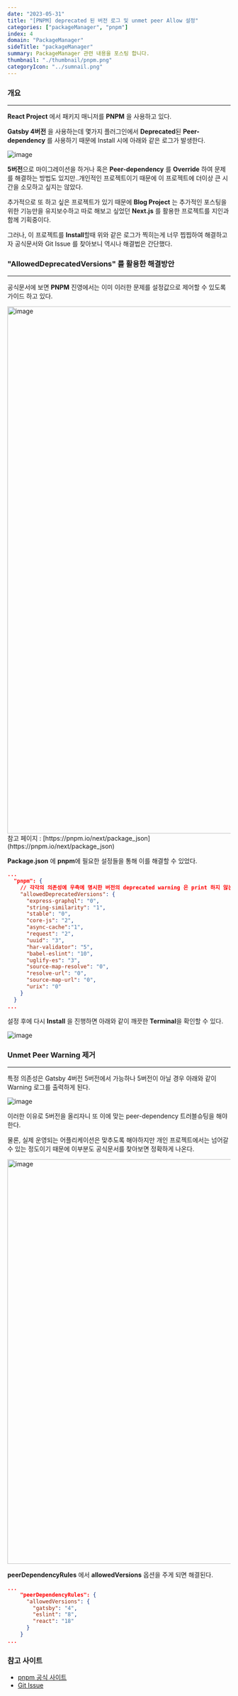 ```yaml
---
date: "2023-05-31"
title: "[PNPM] deprecated 된 버전 로그 및 unmet peer Allow 설정"
categories: ["packageManager", "pnpm"]
index: 4
domain: "PackageManager"
sideTitle: "packageManager"
summary: PackageManager 관련 내용을 포스팅 합니다.
thumbnail: "./thumbnail/pnpm.png"
categoryIcon: "../sumnail.png"
---
```


### 개요
---

**React Project** 에서 패키지 매니저를 **PNPM** 을 사용하고 있다.

**Gatsby 4버전** 을 사용하는데 몇가지 플러그인에서 **Deprecated**된 **Peer-dependency** 를 사용하기 때문에 Install 시에 아래와 같은 로그가 발생한다.

![image](https://github.com/jjou33/hippo-blog/assets/56063287/c1be0c70-b966-4119-b99b-b562dc7cc907)

**5버전**으로 마이그레이션을 하거나 혹은 **Peer-dependency** 를 **Override** 하여 문제를 해결하는 방법도 있지만..개인적인 프로젝트이기 때문에 이 프로젝트에 더이상 큰 시간을 소모하고 싶지는 않았다.

추가적으로 또 하고 싶은 프로젝트가 있기 때문에 **Blog Project** 는 추가적인 포스팅을 위한 기능만을 유지보수하고 따로 해보고 싶었던 **Next.js** 를 활용한 프로젝트를 지인과 함께 기획중이다.

그러나, 이 프로젝트를 **Install**할때 위와 같은 로그가 찍히는게 너무 찝찝하여 해결하고자 공식문서와 Git Issue 를 찾아보니 역시나 해결법은 간단했다.

### "AllowedDeprecatedVersions" 를 활용한 해결방안
---

공식문서에 보면 **PNPM** 진영에서는 이미 이러한 문제를 설정값으로 제어할 수 있도록 가이드 하고 있다.

<img width="1188" alt="image" src="https://github.com/jjou33/hippo-blog/assets/56063287/58397625-3bcd-49e9-aea4-f7f8474f3071">
참고 페이지 : [https://pnpm.io/next/package_json](https://pnpm.io/next/package_json)

**Package.json** 에 **pnpm**에 필요한 설정들을 통해 이를 해결할 수 있었다.

```json
...
  "pnpm": {
    // 각각의 의존성에 우측에 명시한 버전의 deprecated warning 은 print 하지 않는다.
    "allowedDeprecatedVersions": {
      "express-graphql": "0",
      "string-similarity": "1",
      "stable": "0",
      "core-js": "2",
      "async-cache":"1",
      "request": "2",
      "uuid": "3",
      "har-validator": "5",
      "babel-eslint": "10",
      "uglify-es": "3",
      "source-map-resolve": "0",
      "resolve-url": "0",
      "source-map-url": "0",
      "urix": "0"
    }
  }
...
```
설정 후에 다시 **Install** 을 진행하면 아래와 같이 깨끗한 **Terminal**을 확인할 수 있다.

![image](https://github.com/jjou33/hippo-blog/assets/56063287/079c3a3c-ee5c-40d1-838d-6cd24df9f657)

### Unmet Peer Warning 제거
---

특정 의존성은 Gatsby 4버전 5버전에서 가능하나 5버전이 아닐 경우 아래와 같이 Warning 로그를 출력하게 된다.

![image](https://github.com/jjou33/hippo-blog/assets/56063287/960466b6-9012-49d0-8e42-d0b07f147d79)

이러한 이유로 5버전을 올리자니 또 이에 맞는 peer-dependency 트러블슈팅을 해야한다.

물론, 실제 운영되는 어플리케이션은 맞추도록 해야하지만 개인 프로젝트에서는 넘어갈 수 있는 정도이기 때문에 이부분도 공식문서를 찾아보면 정확하게 나온다.

<img width="912" alt="image" src="https://github.com/jjou33/hippo-blog/assets/56063287/02a8422c-4df5-4e49-909b-e82543222aa9">

**peerDependencyRules** 에서 **allowedVersions** 옵션을 주게 되면 해결된다.

```json
...
    "peerDependencyRules": {
      "allowedVersions": {
        "gatsby": "4",
        "eslint": "8",
        "react": "18"
      }
    }
...
```
### 참고 사이트

- [pnpm 공식 사이트](https://pnpm.io/next/package_json)
- [Git Issue](https://github.com/pnpm/pnpm/issues/4306)



